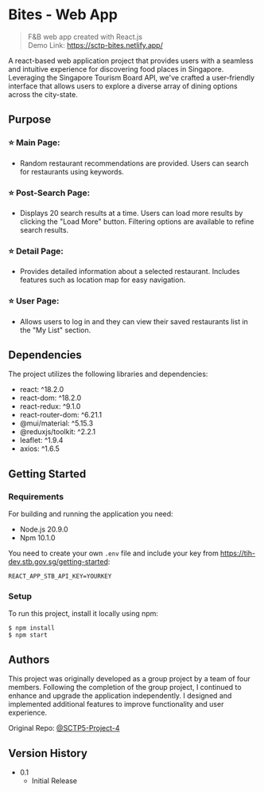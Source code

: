 # Bites - Web App

> F&B web app created with React.js <br>
> Demo Link: https://sctp-bites.netlify.app/

A react-based web application project that provides users with a seamless and intuitive experience for discovering food places in Singapore. Leveraging the Singapore Tourism Board API, we've crafted a user-friendly interface that allows users to explore a diverse array of dining options across the city-state.

## Purpose

### ⭐️ Main Page:

- Random restaurant recommendations are provided.
  Users can search for restaurants using keywords.

### ⭐️ Post-Search Page:

- Displays 20 search results at a time.
  Users can load more results by clicking the "Load More" button.
  Filtering options are available to refine search results.

### ⭐️ Detail Page:

- Provides detailed information about a selected restaurant.
  Includes features such as location map for easy navigation.

### ⭐️ User Page:

- Allows users to log in and they can view their saved restaurants list in the "My List" section.

## Dependencies

The project utilizes the following libraries and dependencies:

- react: ^18.2.0
- react-dom: ^18.2.0
- react-redux: ^9.1.0
- react-router-dom: ^6.21.1
- @mui/material: ^5.15.3
- @reduxjs/toolkit: ^2.2.1
- leaflet: ^1.9.4
- axios: ^1.6.5

<!--
##
## Screenshots

|         Main Page         |        Search Page        |
| :-----------------------: | :-----------------------: |
| <img width="329" src=""/> | <img width="329" src=""/> |
|        Detail Page        |         User Page         |
| <img width="329" src=""/> | <img width="329" src=""/> |

---
-->

## Getting Started

### Requirements

For building and running the application you need:

- Node.js 20.9.0
- Npm 10.1.0

You need to create your own `.env` file and include your key from https://tih-dev.stb.gov.sg/getting-started:

```
REACT_APP_STB_API_KEY=YOURKEY
```

### Setup

To run this project, install it locally using npm:

```
$ npm install
$ npm start
```

## Authors

This project was originally developed as a group project by a team of four members. Following the completion of the group project, I continued to enhance and upgrade the application independently. I designed and implemented additional features to improve functionality and user experience.

Original Repo: [@SCTP5-Project-4](https://github.com/xinyli-zzz/SCTP5-Project-4.git)

## Version History

- 0.1
  - Initial Release

<!--
## Directory Structure

```bash
└── src
    ├── App.css
    ├── App.js
    ├── api
    │   ├── fnb-api.js
    │   └── media-api.js
    ├── assets
    ├── components
    │   ├── Card.js
    │   ├── Card.module.css
    │   ├── ErrorElement.js
    │   ├── Filter.js
    │   ├── Filter.module.css
    │   ├── Filter.old.md
    │   ├── FilterChip.js
    │   ├── FormText.js
    │   ├── Header.js
    │   ├── Header.module.css
    │   ├── Hero.js
    │   ├── Map.js
    │   ├── Recommendation.js
    │   ├── RestaurantCard.js
    │   ├── RestaurantDetail.js
    │   ├── RestaurantDetail.module.css
    │   ├── RestaurantListing.js
    │   ├── RestaurantTable.js
    │   ├── ScrollToTop.js
    │   ├── SearchBar.js
    │   ├── User.module.css
    │   ├── UserBar.js
    │   ├── UserBar.old.md
    │   ├── UserInfo.js
    │   ├── UserLogin.js
    │   └── index.js
    ├── context
    │   ├── ColorModeContext.js
    │   ├── RestaurantContext.js
    │   ├── UserContext.js
    │   └── userSlice.js
    ├── index.css
    ├── index.js
    ├── layouts
    │   └── RootLayout.js
    ├── pages
    │   ├── About.js
    │   ├── DefaultPage.js
    │   ├── Home.js
    │   ├── Home.module.css
    │   ├── Restaurants.js
    │   └── index.js
    └── store.js

```
-->

<!--
## License

This project is licensed under the [NAME HERE] License - see the LICENSE.md file for details -->
